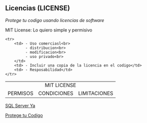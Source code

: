 ## Licencias (LICENSE)

_Protege tu codigo usando licencias de software_


MIT License: Lo quiero simple y permisivo

<table>
	<tr>
		<tr>
			<td colspan="3" align="center">MIT LICENSE</td>
		</tr>
		<tr>
			<td>PERMISOS</td>
			<td>CONDICIONES</td>
			<td>LIMITACIONES</td>
		</tr>
	</tr>

	<tr>
		<td> - Uso comerciasl<br> 
			 - distribucion<br> 
			 - modificacion<br> 
			 - uso privado<br>
		</td>
		<td> - Incluir una copia de la licencia en el codigo</td>
		<td> - Resposabilidad</td>
	</tr>
</table>




 <td> <a href="https://www.tutorialesprogramacionya.com/sqlserverya/"> SQL Server Ya </a></td>


[Protege tu Codigo](https://platzi.com/blog/licencias-de-software/)